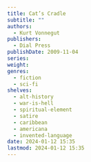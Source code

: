 ```yaml
---
title: Cat’s Cradle
subtitle: ""
authors:
  - Kurt Vonnegut
publishers:
  - Dial Press
publishDate: 2009-11-04
series: 
weight: 
genres:
  - fiction
  - sci-fi
shelves:
  - alt-history
  - war-is-hell
  - spiritual-element
  - satire
  - caribbean
  - americana
  - invented-language
date: 2024-01-12 15:35
lastmod: 2024-01-12 15:35
---
```

